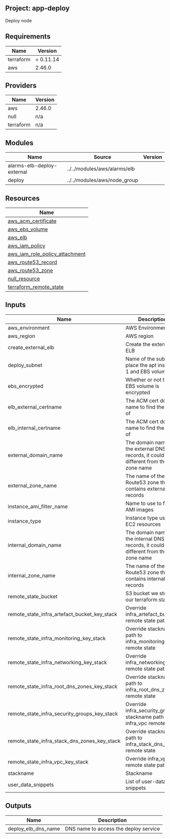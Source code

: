## Project: app-deploy

Deploy node

## Requirements

| Name | Version |
|------|---------|
| terraform | = 0.11.14 |
| aws | 2.46.0 |

## Providers

| Name | Version |
|------|---------|
| aws | 2.46.0 |
| null | n/a |
| terraform | n/a |

## Modules

| Name | Source | Version |
|------|--------|---------|
| alarms-elb-deploy-external | ../../modules/aws/alarms/elb |  |
| deploy | ../../modules/aws/node_group |  |

## Resources

| Name |
|------|
| [aws_acm_certificate](https://registry.terraform.io/providers/hashicorp/aws/2.46.0/docs/data-sources/acm_certificate) |
| [aws_ebs_volume](https://registry.terraform.io/providers/hashicorp/aws/2.46.0/docs/resources/ebs_volume) |
| [aws_elb](https://registry.terraform.io/providers/hashicorp/aws/2.46.0/docs/resources/elb) |
| [aws_iam_policy](https://registry.terraform.io/providers/hashicorp/aws/2.46.0/docs/resources/iam_policy) |
| [aws_iam_role_policy_attachment](https://registry.terraform.io/providers/hashicorp/aws/2.46.0/docs/resources/iam_role_policy_attachment) |
| [aws_route53_record](https://registry.terraform.io/providers/hashicorp/aws/2.46.0/docs/resources/route53_record) |
| [aws_route53_zone](https://registry.terraform.io/providers/hashicorp/aws/2.46.0/docs/data-sources/route53_zone) |
| [null_resource](https://registry.terraform.io/providers/hashicorp/null/latest/docs/resources/resource) |
| [terraform_remote_state](https://registry.terraform.io/providers/hashicorp/terraform/latest/docs/data-sources/remote_state) |

## Inputs

| Name | Description | Type | Default | Required |
|------|-------------|------|---------|:--------:|
| aws\_environment | AWS Environment | `string` | n/a | yes |
| aws\_region | AWS region | `string` | `"eu-west-1"` | no |
| create\_external\_elb | Create the external ELB | `bool` | `true` | no |
| deploy\_subnet | Name of the subnet to place the apt instance 1 and EBS volume | `string` | n/a | yes |
| ebs\_encrypted | Whether or not the EBS volume is encrypted | `string` | n/a | yes |
| elb\_external\_certname | The ACM cert domain name to find the ARN of | `string` | n/a | yes |
| elb\_internal\_certname | The ACM cert domain name to find the ARN of | `string` | n/a | yes |
| external\_domain\_name | The domain name of the external DNS records, it could be different from the zone name | `string` | n/a | yes |
| external\_zone\_name | The name of the Route53 zone that contains external records | `string` | n/a | yes |
| instance\_ami\_filter\_name | Name to use to find AMI images | `string` | `""` | no |
| instance\_type | Instance type used for EC2 resources | `string` | `"t2.medium"` | no |
| internal\_domain\_name | The domain name of the internal DNS records, it could be different from the zone name | `string` | n/a | yes |
| internal\_zone\_name | The name of the Route53 zone that contains internal records | `string` | n/a | yes |
| remote\_state\_bucket | S3 bucket we store our terraform state in | `string` | n/a | yes |
| remote\_state\_infra\_artefact\_bucket\_key\_stack | Override infra\_artefact\_bucket remote state path | `string` | `""` | no |
| remote\_state\_infra\_monitoring\_key\_stack | Override stackname path to infra\_monitoring remote state | `string` | `""` | no |
| remote\_state\_infra\_networking\_key\_stack | Override infra\_networking remote state path | `string` | `""` | no |
| remote\_state\_infra\_root\_dns\_zones\_key\_stack | Override stackname path to infra\_root\_dns\_zones remote state | `string` | `""` | no |
| remote\_state\_infra\_security\_groups\_key\_stack | Override infra\_security\_groups stackname path to infra\_vpc remote state | `string` | `""` | no |
| remote\_state\_infra\_stack\_dns\_zones\_key\_stack | Override stackname path to infra\_stack\_dns\_zones remote state | `string` | `""` | no |
| remote\_state\_infra\_vpc\_key\_stack | Override infra\_vpc remote state path | `string` | `""` | no |
| stackname | Stackname | `string` | n/a | yes |
| user\_data\_snippets | List of user-data snippets | `list` | n/a | yes |

## Outputs

| Name | Description |
|------|-------------|
| deploy\_elb\_dns\_name | DNS name to access the deploy service |
